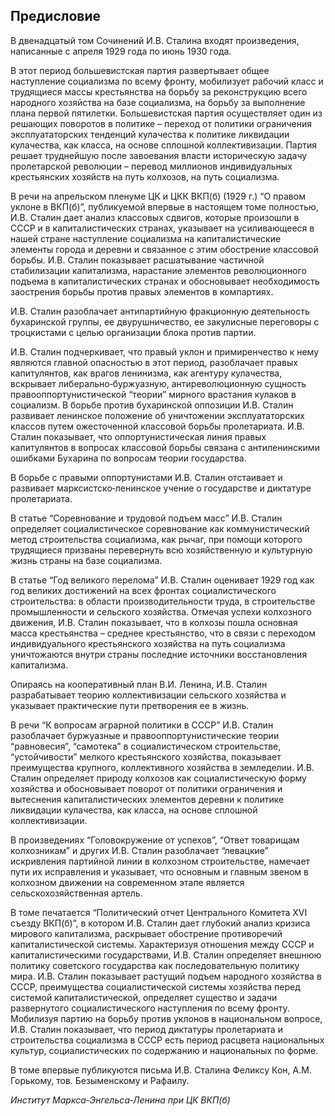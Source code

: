 ## Предисловие

В двенадцатый том Сочинений И.В. Сталина входят произведения, написанные с апреля 1929 года по июнь 1930 года.

В этот период большевистская партия развертывает общее наступление социализма по всему фронту, мобилизует рабочий класс и трудящиеся массы крестьянства на борьбу за реконструкцию всего народного хозяйства на базе социализма, на борьбу за выполнение плана первой пятилетки. Большевистская партия осуществляет один из решающих поворотов в политике – переход от политики ограничения эксплуататорских тенденций кулачества к политике ликвидации кулачества, как класса, на основе сплошной коллективизации. Партия решает труднейшую после завоевания власти историческую задачу пролетарской революции – перевод миллионов индивидуальных крестьянских хозяйств на путь колхозов, на путь социализма.

В речи на апрельском пленуме ЦК и ЦКК ВКП(б) (1929 г.) “О правом уклоне в ВКП(б)”, публикуемой впервые в настоящем томе полностью, И.В. Сталин дает анализ классовых сдвигов, которые произошли в СССР и в капиталистических странах, указывает на усиливающееся в нашей стране наступление социализма на капиталистические элементы города и деревни и связанное с этим обострение классовой борьбы. И.В. Сталин показывает расшатывание частичной стабилизации капитализма, нарастание элементов революционного подъема в капиталистических странах и обосновывает необходимость заострения борьбы против правых элементов в компартиях.

И.В. Сталин разоблачает антипартийную фракционную деятельность бухаринской группы, ее двурушничество, ее закулисные переговоры с троцкистами с целью организации блока против партии.

И.В. Сталин подчеркивает, что правый уклон и примиренчество к нему являются главной опасностью в этот период, разоблачает правых капитулянтов, как врагов ленинизма, как агентуру кулачества, вскрывает либерально‑буржуазную, антиреволюционную сущность правооппортунистической “теории” мирного врастания кулаков в социализм. В борьбе против бухаринской оппозиции И.В. Сталин развивает ленинское положение об уничтожении эксплуататорских классов путем ожесточенной классовой борьбы пролетариата. И.В. Сталин показывает, что оппортунистическая линия правых капитулянтов в вопросах классовой борьбы связана с антиленинскими ошибками Бухарина по вопросам теории государства.

В борьбе с правыми оппортунистами И.В. Сталин отстаивает и развивает марксистско‑ленинское учение о государстве и диктатуре пролетариата.

В статье “Соревнование и трудовой подъем масс” И.В. Сталин определяет социалистическое соревнование как коммунистический метод строительства социализма, как рычаг, при помощи которого трудящиеся призваны перевернуть всю хозяйственную и культурную жизнь страны на базе социализма.

В статье “Год великого перелома” И.В. Сталин оценивает 1929 год как год великих достижений на всех фронтах социалистического строительства: в области производительности труда, в строительстве промышленности и сельского хозяйства. Отмечая успехи колхозного движения, И.В. Сталин показывает, что в колхозы пошла основная масса крестьянства – среднее крестьянство, что в связи с переходом индивидуального крестьянского хозяйства на путь социализма уничтожаются внутри страны последние источники восстановления капитализма.

Опираясь на кооперативный план В.И. Ленина, И.В. Сталин разрабатывает теорию коллективизации сельского хозяйства и указывает практические пути претворения ее в жизнь.

В речи “К вопросам аграрной политики в СССР” И.В. Сталин разоблачает буржуазные и правооппортунистические теории “равновесия”, “самотека” в социалистическом строительстве, “устойчивости” мелкого крестьянского хозяйства, показывает преимущества крупного, коллективного хозяйства в земледелии. И.В. Сталин определяет природу колхозов как социалистическую форму хозяйства и обосновывает поворот от политики ограничения и вытеснения капиталистических элементов деревни к политике ликвидации кулачества, как класса, на основе сплошной коллективизации.

В произведениях “Головокружение от успехов”, “Ответ товарищам колхозникам” и других И.В. Сталин разоблачает “левацкие” искривления партийной линии в колхозном строительстве, намечает пути их исправления и указывает, что основным и главным звеном в колхозном движении на современном этапе является сельскохозяйственная артель.

В томе печатается “Политический отчет Центрального Комитета XVI съезду ВКП(б)”, в котором И.В. Сталин дает глубокий анализ кризиса мирового капитализма, раскрывает обострение противоречий капиталистической системы. Характеризуя отношения между СССР и капиталистическими государствами, И.В. Сталин определяет внешнюю политику советского государства как последовательную политику мира. И.В. Сталин показывает растущий подъем народного хозяйства в СССР, преимущества социалистической системы хозяйства перед системой капиталистической, определяет существо и задачи развернутого социалистического наступления по всему фронту. Мобилизуя партию на борьбу против уклонов в национальном вопросе, И.В. Сталин показывает, что период диктатуры пролетариата и строительства социализма в СССР есть период расцвета национальных культур, социалистических по содержанию и национальных по форме.

В томе впервые публикуются письма И.В. Сталина Феликсу Кон, А.М. Горькому, тов. Безыменскому и Рафаилу.

_Институт Маркса‑Энгельса‑Ленина при ЦК ВКП(б)_